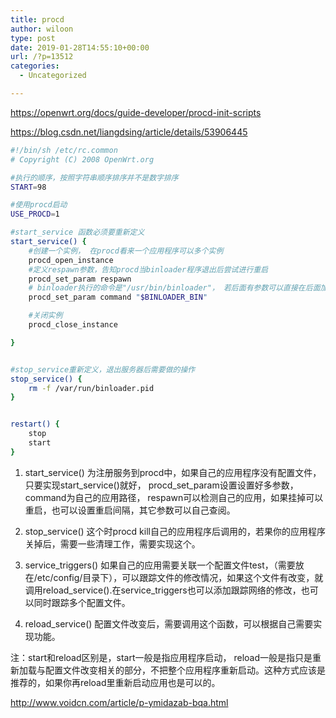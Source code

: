 ```yaml
---
title: procd
author: wiloon
type: post
date: 2019-01-28T14:55:10+00:00
url: /?p=13512
categories:
  - Uncategorized

---
```

https://openwrt.org/docs/guide-developer/procd-init-scripts
  
https://blog.csdn.net/liangdsing/article/details/53906445

```bash
#!/bin/sh /etc/rc.common
# Copyright (C) 2008 OpenWrt.org

#执行的顺序，按照字符串顺序排序并不是数字排序
START=98

#使用procd启动
USE_PROCD=1

#start_service 函数必须要重新定义
start_service() {
    #创建一个实例， 在procd看来一个应用程序可以多个实例
    procd_open_instance
    #定义respawn参数，告知procd当binloader程序退出后尝试进行重启
    procd_set_param respawn
    # binloader执行的命令是"/usr/bin/binloader"， 若后面有参数可以直接在后面加上
    procd_set_param command "$BINLOADER_BIN"

    #关闭实例
    procd_close_instance

}


#stop_service重新定义，退出服务器后需要做的操作
stop_service() {
    rm -f /var/run/binloader.pid
}


restart() {
    stop
    start
}

```

  1. start\_service() 为注册服务到procd中，如果自己的应用程序没有配置文件，只要实现start\_service()就好， procd\_set\_param设置设置好多参数，command为自己的应用路径， respawn可以检测自己的应用，如果挂掉可以重启，也可以设置重启间隔，其它参数可以自己查阅。</p> 
  2. stop_service() 这个时procd kill自己的应用程序后调用的，若果你的应用程序关掉后，需要一些清理工作，需要实现这个。

  3. service\_triggers() 如果自己的应用需要关联一个配置文件test，（需要放在/etc/config/目录下），可以跟踪文件的修改情况，如果这个文件有改变，就调用reload\_service().在service_triggers也可以添加跟踪网络的修改，也可以同时跟踪多个配置文件。

  4. reload_service() 配置文件改变后，需要调用这个函数，可以根据自己需要实现功能。

注：start和reload区别是，start一般是指应用程序启动， reload一般是指只是重新加载与配置文件改变相关的部分，不把整个应用程序重新启动。这种方式应该是推荐的，如果你再reload里重新启动应用也是可以的。

http://www.voidcn.com/article/p-ymidazab-bqa.html